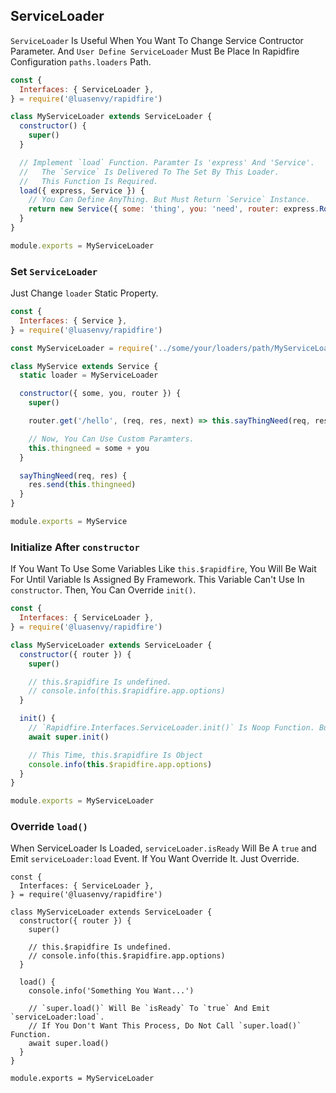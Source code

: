 ## ServiceLoader

`ServiceLoader` Is Useful When You Want To Change Service Contructor Parameter. And `User Define ServiceLoader` Must Be Place In Rapidfire Configuration `paths.loaders` Path.

```javascript
const {
  Interfaces: { ServiceLoader },
} = require('@luasenvy/rapidfire')

class MyServiceLoader extends ServiceLoader {
  constructor() {
    super()
  }

  // Implement `load` Function. Paramter Is 'express' And 'Service'.
  //   The `Service` Is Delivered To The Set By This Loader.
  //   This Function Is Required.
  load({ express, Service }) {
    // You Can Define AnyThing. But Must Return `Service` Instance.
    return new Service({ some: 'thing', you: 'need', router: express.Router() })
  }
}

module.exports = MyServiceLoader
```

### Set `ServiceLoader`

Just Change `loader` Static Property.

```javascript
const {
  Interfaces: { Service },
} = require('@luasenvy/rapidfire')

const MyServiceLoader = require('../some/your/loaders/path/MyServiceLoader')

class MyService extends Service {
  static loader = MyServiceLoader

  constructor({ some, you, router }) {
    super()

    router.get('/hello', (req, res, next) => this.sayThingNeed(req, res).catch(next))

    // Now, You Can Use Custom Paramters.
    this.thingneed = some + you
  }

  sayThingNeed(req, res) {
    res.send(this.thingneed)
  }
}

module.exports = MyService
```

### Initialize After `constructor`

If You Want To Use Some Variables Like `this.$rapidfire`, You Will Be Wait For Until Variable Is Assigned By Framework. This Variable Can't Use In `constructor`. Then, You Can Override `init()`.

```javascript
const {
  Interfaces: { ServiceLoader },
} = require('@luasenvy/rapidfire')

class MyServiceLoader extends ServiceLoader {
  constructor({ router }) {
    super()

    // this.$rapidfire Is undefined.
    // console.info(this.$rapidfire.app.options)
  }

  init() {
    // `Rapidfire.Interfaces.ServiceLoader.init()` Is Noop Function. But, Call `super.init()` For Consistency.
    await super.init()

    // This Time, this.$rapidfire Is Object
    console.info(this.$rapidfire.app.options)
  }
}

module.exports = MyServiceLoader
```

### Override `load()`

When ServiceLoader Is Loaded, `serviceLoader.isReady` Will Be A `true` and Emit `serviceLoader:load` Event. If You Want Override It. Just Override.

```
const {
  Interfaces: { ServiceLoader },
} = require('@luasenvy/rapidfire')

class MyServiceLoader extends ServiceLoader {
  constructor({ router }) {
    super()

    // this.$rapidfire Is undefined.
    // console.info(this.$rapidfire.app.options)
  }

  load() {
    console.info('Something You Want...')

    // `super.load()` Will Be `isReady` To `true` And Emit `serviceLoader:load`.
    // If You Don't Want This Process, Do Not Call `super.load()` Function.
    await super.load()
  }
}

module.exports = MyServiceLoader
```
